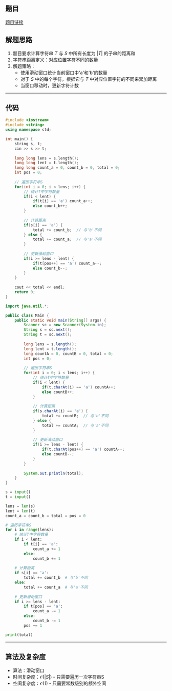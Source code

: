## 题目
[题目链接](https://www.nowcoder.com/practice/c0ccc2e437f0473e8e5ebb7703c24089?tpId=182&tqId=170818&sourceUrl=/exam/oj&channenl=wgithub&fromPut=wgithub)

## 解题思路

1. 题目要求计算字符串 $T$ 与 $S$ 中所有长度为 $|T|$ 的子串的距离和
2. 字符串距离定义：对应位置字符不同的数量
3. 解题策略：
   - 使用滑动窗口统计当前窗口中'a'和'b'的数量
   - 对于 $S$ 中的每个字符，根据它与 $T$ 中对应位置字符的不同来累加距离
   - 当窗口移动时，更新字符计数

---

## 代码

```cpp []
#include <iostream>
#include <string>
using namespace std;

int main() {
    string s, t;
    cin >> s >> t;
    
    long long lens = s.length();
    long long lent = t.length();
    long long count_a = 0, count_b = 0, total = 0;
    int pos = 0;
    
    // 遍历字符串S
    for(int i = 0; i < lens; i++) {
        // 统计T中字符数量
        if(i < lent) {
            if(t[i] == 'a') count_a++;
            else count_b++;
        }
        
        // 计算距离
        if(s[i] == 'a') {
            total += count_b;  // 与'b'不同
        } else {
            total += count_a;  // 与'a'不同
        }
        
        // 更新滑动窗口
        if(i >= lens - lent) {
            if(t[pos++] == 'a') count_a--;
            else count_b--;
        }
    }
    
    cout << total << endl;
    return 0;
}
```

```java []
import java.util.*;

public class Main {
    public static void main(String[] args) {
        Scanner sc = new Scanner(System.in);
        String s = sc.next();
        String t = sc.next();
        
        long lens = s.length();
        long lent = t.length();
        long countA = 0, countB = 0, total = 0;
        int pos = 0;
        
        // 遍历字符串S
        for(int i = 0; i < lens; i++) {
            // 统计T中字符数量
            if(i < lent) {
                if(t.charAt(i) == 'a') countA++;
                else countB++;
            }
            
            // 计算距离
            if(s.charAt(i) == 'a') {
                total += countB;  // 与'b'不同
            } else {
                total += countA;  // 与'a'不同
            }
            
            // 更新滑动窗口
            if(i >= lens - lent) {
                if(t.charAt(pos++) == 'a') countA--;
                else countB--;
            }
        }
        
        System.out.println(total);
    }
}
```

```python []
s = input()
t = input()

lens = len(s)
lent = len(t)
count_a = count_b = total = pos = 0

# 遍历字符串S
for i in range(lens):
    # 统计T中字符数量
    if i < lent:
        if t[i] == 'a':
            count_a += 1
        else:
            count_b += 1
    
    # 计算距离
    if s[i] == 'a':
        total += count_b  # 与'b'不同
    else:
        total += count_a  # 与'a'不同
    
    # 更新滑动窗口
    if i >= lens - lent:
        if t[pos] == 'a':
            count_a -= 1
        else:
            count_b -= 1
        pos += 1

print(total)
```

---

## 算法及复杂度
- 算法：滑动窗口
- 时间复杂度：$\mathcal{O}(|S|)$ - 只需要遍历一次字符串S
- 空间复杂度：$\mathcal{O}(1)$ - 只需要常数级别的额外空间
